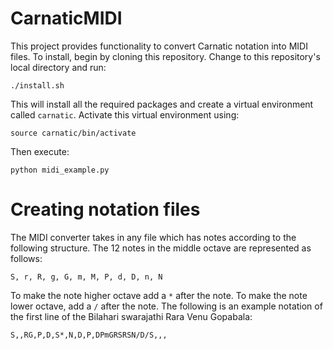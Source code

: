 # CarnaticMIDI

This project provides functionality to convert Carnatic notation into MIDI files. To install, begin by cloning this repository. Change to this repository's local directory and run:

`./install.sh`

This will install all the required packages and create a virtual environment called `carnatic`. Activate this virtual environment using:

`source carnatic/bin/activate`

Then execute:

`python midi_example.py`

# Creating notation files

The MIDI converter takes in any file which has notes according to the following structure. The 12 notes in the middle octave are represented as follows:

`S, r, R, g, G, m, M, P, d, D, n, N`

To make the note higher octave add a `*` after the note. To make the note lower octave, add a `/` after the note. The following is an example notation of the first line of the Bilahari swarajathi Rara Venu Gopabala:

`S,,RG,P,D,S*,N,D,P,DPmGRSRSN/D/S,,,`

